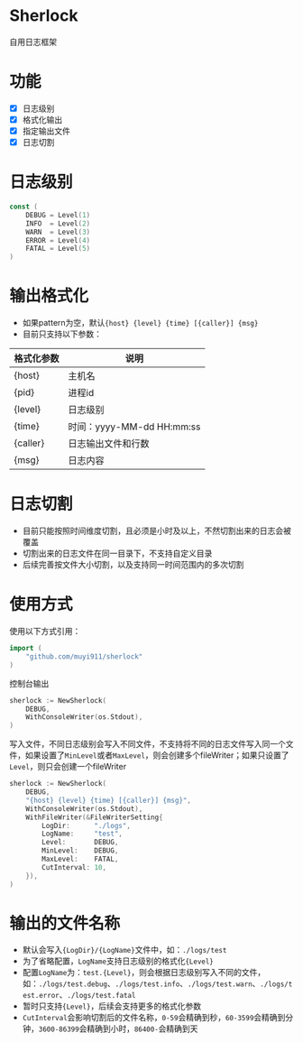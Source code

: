 # Sherlock
自用日志框架

# 功能
- [x] 日志级别 
- [x] 格式化输出
- [x] 指定输出文件
- [x] 日志切割

# 日志级别
``` go
const (
    DEBUG = Level(1)
    INFO  = Level(2)
    WARN  = Level(3)
    ERROR = Level(4)
    FATAL = Level(5)
)
```

# 输出格式化
- 如果pattern为空，默认`{host} {level} {time} [{caller}] {msg}`
- 目前只支持以下参数：

| 格式化参数    | 说明                     |
|----------|------------------------|
| {host}   | 主机名                    |
| {pid}    | 进程id                   |
| {level}  | 日志级别                   |
| {time}   | 时间：yyyy-MM-dd HH:mm:ss |
| {caller} | 日志输出文件和行数              |
| {msg}    | 日志内容                   |


# 日志切割
- 目前只能按照时间维度切割，且必须是小时及以上，不然切割出来的日志会被覆盖
- 切割出来的日志文件在同一目录下，不支持自定义目录
- 后续完善按文件大小切割，以及支持同一时间范围内的多次切割

# 使用方式
使用以下方式引用：
``` go
import (
    "github.com/muyi911/sherlock"
)
```

控制台输出
``` go
sherlock := NewSherlock(
    DEBUG,
    WithConsoleWriter(os.Stdout),
)
```

写入文件，不同日志级别会写入不同文件，不支持将不同的日志文件写入同一个文件，如果设置了`MinLevel`或者`MaxLevel`，则会创建多个fileWriter；如果只设置了`Level`，则只会创建一个fileWriter
``` go
sherlock := NewSherlock(
    DEBUG,
    "{host} {level} {time} [{caller}] {msg}",
    WithConsoleWriter(os.Stdout),
    WithFileWriter(&FileWriterSetting{
        LogDir:      "./logs",
        LogName:     "test",
        Level:       DEBUG,
        MinLevel:    DEBUG,
        MaxLevel:    FATAL,
        CutInterval: 10,
    }),
)
```

# 输出的文件名称
- 默认会写入`{LogDir}/{LogName}`文件中，如：`./logs/test`
- 为了省略配置，`LogName`支持日志级别的格式化`{Level}`
- 配置`LogName`为：`test.{Level}`，则会根据日志级别写入不同的文件，如：`./logs/test.debug`、`./logs/test.info`、`./logs/test.warn`、`./logs/test.error`、`./logs/test.fatal`
- 暂时只支持`{Level}`，后续会支持更多的格式化参数
- `CutInterval`会影响切割后的文件名称，`0-59`会精确到秒，`60-3599`会精确到分钟，`3600-86399`会精确到小时，`86400-`会精确到天